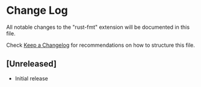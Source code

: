 # Change Log
All notable changes to the "rust-fmt" extension will be documented in this file.

Check [Keep a Changelog](http://keepachangelog.com/) for recommendations on how to structure this file.

## [Unreleased]
- Initial release